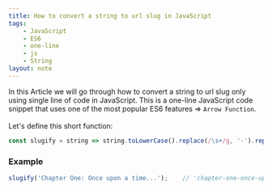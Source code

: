 ```yaml
---
title: How to convert a string to url slug in JavaScript
tags:
    - JavaScript
    - ES6
    - one-line
    - js
    - String
layout: note
---
```




In this Article we will go through how to convert a string to url slug only using single line of code in JavaScript.
This is a one-line JavaScript code snippet that uses one of the most popular ES6 features => `Arrow Function`.
<br/>
<br/>
Let's define this short function:

```js {.wrap}
const slugify = string => string.toLowerCase().replace(/\s+/g, '-').replace(/[^\w-]+/g, '');
```

### Example

```js {.wrap}
slugify('Chapter One: Once upon a time...');    // 'chapter-one-once-upon-a-time'
```